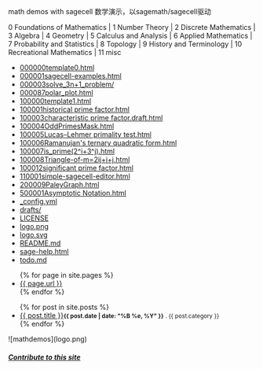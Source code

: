 math demos with sagecell 数学演示，以sagemath/sagecell驱动

0 Foundations of Mathematics | 1 Number Theory | 2 Discrete Mathematics | 3 Algebra |
4 Geometry | 5 Calculus and Analysis | 6 Applied Mathematics | 7 Probability and Statistics |
8 Topology | 9 History and Terminology | 10 Recreational Mathematics | 11 misc

<ul>
<li><a href="000000template0.html">000000template0.html</a></li>
<li><a href="000001sagecell-examples.html">000001sagecell-examples.html</a></li>
<li><a href="000003solve_3n%2B1_problem/">000003solve_3n+1_problem/</a></li>
<li><a href="000087polar_plot.html">000087polar_plot.html</a></li>
<li><a href="100000template1.html">100000template1.html</a></li>
<li><a href="100001historical%20prime%20factor.html">100001historical prime factor.html</a></li>
<li><a href="100003characteristic%20prime%20factor.draft.html">100003characteristic prime factor.draft.html</a></li>
<li><a href="100004OddPrimesMask.html">100004OddPrimesMask.html</a></li>
<li><a href="100005Lucas%E2%80%93Lehmer%20primality%20test.html">100005Lucas–Lehmer primality test.html</a></li>
<li><a href="100006Ramanujan%27s%20ternary%20quadratic%20form.html">100006Ramanujan's ternary quadratic form.html</a></li>
<li><a href="100007is_prime%282%5Ei%2B3%5Ej%29.html">100007is_prime(2^i+3^j).html</a></li>
<li><a href="100008Triangle-of-m%3D2ij%2Bi%2Bj.html">100008Triangle-of-m=2ij+i+j.html</a></li>
<li><a href="100012significant%20prime%20factor.html">100012significant prime factor.html</a></li>
<li><a href="110001simple-sagecell-editor.html">110001simple-sagecell-editor.html</a></li>
<li><a href="200009PaleyGraph.html">200009PaleyGraph.html</a></li>
<li><a href="500001Asymptotic%20Notation.html">500001Asymptotic Notation.html</a></li>
<li><a href="_config.yml">_config.yml</a></li>
<li><a href="drafts/">drafts/</a></li>
<li><a href="LICENSE">LICENSE</a></li>
<li><a href="logo.png">logo.png</a></li>
<li><a href="logo.svg">logo.svg</a></li>
<li><a href="README.md">README.md</a></li>
<li><a href="sage-help.html">sage-help.html</a></li>
<li><a href="todo.md">todo.md</a></li>
</ul>

<ul>
  {% for page in site.pages %}
  <li><a href="{{ page.url | relative_url }}">{{ page.url }}</a></li>
  {% endfor %}
</ul>
<ul>
{% for post in site.posts %}	
    <li><a href="{{ post.url | relative_url }}">{{ post.title }}</a><small><strong>{{ post.date | date: "%B %e, %Y" }}</strong> . {{ post.category }} </small></li>	
{% endfor %}
</ul>
![mathdemos](logo.png)
<h5><a href="https://github.com/2293/mathdemos/new/main">Contribute to this site</a></h5>